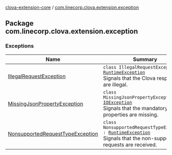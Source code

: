 [clova-extension-core](../index.md) / [com.linecorp.clova.extension.exception](./index.md)

## Package com.linecorp.clova.extension.exception

### Exceptions

| Name | Summary |
|---|---|
| [IllegalRequestException](-illegal-request-exception/index.md) | `class IllegalRequestException : `[`RuntimeException`](http://docs.oracle.com/javase/6/docs/api/java/lang/RuntimeException.html)<br>Signals that the Clova responses are illegal. |
| [MissingJsonPropertyException](-missing-json-property-exception/index.md) | `class MissingJsonPropertyException : `[`IOException`](http://docs.oracle.com/javase/6/docs/api/java/io/IOException.html)<br>Signals that the mandatory JSON properties are missing. |
| [NonsupportedRequestTypeException](-nonsupported-request-type-exception/index.md) | `class NonsupportedRequestTypeException : `[`RuntimeException`](http://docs.oracle.com/javase/6/docs/api/java/lang/RuntimeException.html)<br>Signals that the non-supported requests are received. |

